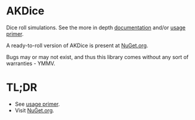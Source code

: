 # AKDice

Dice roll simulations. See the more in depth [documentation](AKDice/Doc.md) and/or [usage primer](AKDice/README.md).

A ready-to-roll version of AKDice is present at [NuGet.org](https://nuget.org/packages/AKDice).

Bugs may or may not exist, and thus this library comes without any sort of warranties - YMMV.

# TL;DR
* See [usage primer](AKDice/README.md).
* Visit [NuGet.org](https://nuget.org/packages/AKDice).
